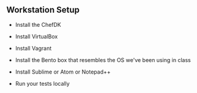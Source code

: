 ## Workstation Setup

* Install the ChefDK

* Install VirtualBox

* Install Vagrant

* Install the Bento box that resembles the OS we've been using in class

* Install Sublime or Atom or Notepad++

* Run your tests locally 
